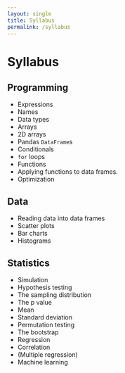 ```yaml
---
layout: single
title: Syllabus
permalink: /syllabus
---
```


# Syllabus

## Programming

* Expressions
* Names
* Data types
* Arrays
* 2D arrays
* Pandas `DataFrame`s
* Conditionals
* `for` loops
* Functions
* Applying functions to data frames.
* Optimization

## Data

* Reading data into data frames
* Scatter plots
* Bar charts
* Histograms

## Statistics

* Simulation
* Hypothesis testing
* The sampling distribution
* The p value
* Mean
* Standard deviation
* Permutation testing
* The bootstrap
* Regression
* Correlation
* (Multiple regression)
* Machine learning
